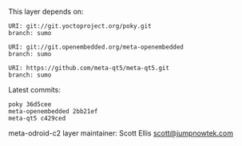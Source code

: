 This layer depends on:

    URI: git://git.yoctoproject.org/poky.git
    branch: sumo

    URI: git://git.openembedded.org/meta-openembedded
    branch: sumo

    URI: https://github.com/meta-qt5/meta-qt5.git
    branch: sumo

Latest commits:

    poky 36d5cee
    meta-openembedded 2bb21ef
    meta-qt5 c429ced


meta-odroid-c2 layer maintainer: Scott Ellis <scott@jumpnowtek.com>
